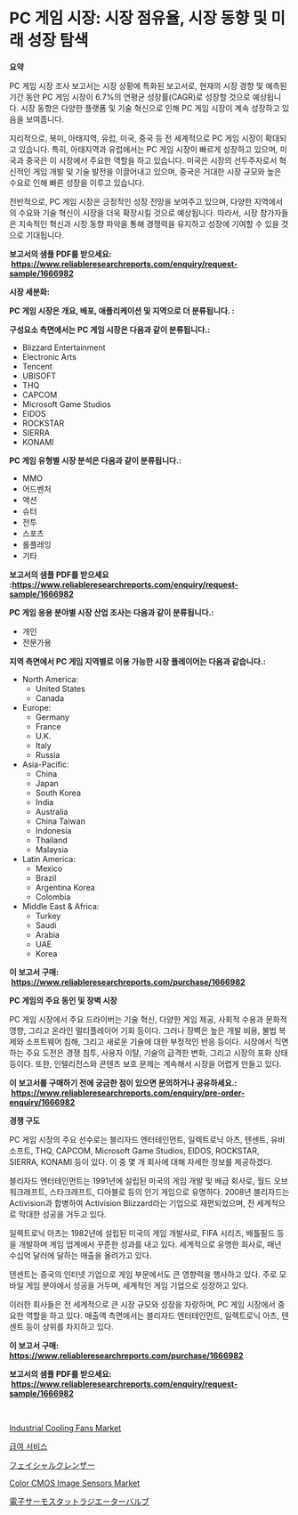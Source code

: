 <p><h1>PC 게임 시장: 시장 점유율, 시장 동향 및 미래 성장 탐색</h1></p><p><strong>요약</strong></p>
<p><p>PC 게임 시장 조사 보고서는 시장 상황에 특화된 보고서로, 현재의 시장 경향 및 예측된 기간 동안 PC 게임 시장이 6.7%의 연평균 성장률(CAGR)로 성장할 것으로 예상됩니다. 시장 동향은 다양한 플랫폼 및 기술 혁신으로 인해 PC 게임 시장이 계속 성장하고 있음을 보여줍니다.</p><p>지리적으로, 북미, 아태지역, 유럽, 미국, 중국 등 전 세계적으로 PC 게임 시장이 확대되고 있습니다. 특히, 아태지역과 유럽에서는 PC 게임 시장이 빠르게 성장하고 있으며, 미국과 중국은 이 시장에서 주요한 역할을 하고 있습니다. 미국은 시장의 선두주자로서 혁신적인 게임 개발 및 기술 발전을 이끌어내고 있으며, 중국은 거대한 시장 규모와 높은 수요로 인해 빠른 성장을 이루고 있습니다.</p><p>전반적으로, PC 게임 시장은 긍정적인 성장 전망을 보여주고 있으며, 다양한 지역에서의 수요와 기술 혁신이 시장을 더욱 확장시킬 것으로 예상됩니다. 따라서, 시장 참가자들은 지속적인 혁신과 시장 동향 파악을 통해 경쟁력을 유지하고 성장에 기여할 수 있을 것으로 기대됩니다.</p></p>
<p><strong>보고서의 샘플 PDF를 받으세요: &nbsp;<a href="https://www.reliableresearchreports.com/enquiry/request-sample/1666982">https://www.reliableresearchreports.com/enquiry/request-sample/1666982</a></strong></p>
<p><strong>시장 세분화:</strong></p>
<p><strong> PC 게임 시장은 개요, 배포, 애플리케이션 및 지역으로 더 분류됩니다. :</strong></p>
<p><strong>구성요소 측면에서는 PC 게임 시장은 다음과 같이 분류됩니다.:</strong></p>
<p><ul><li>Blizzard Entertainment</li><li>Electronic Arts</li><li>Tencent</li><li>UBISOFT</li><li>THQ</li><li>CAPCOM</li><li>Microsoft Game Studios</li><li>EIDOS</li><li>ROCKSTAR</li><li>SIERRA</li><li>KONAMI</li></ul></p>
<p><strong> PC 게임 유형별 시장 분석은 다음과 같이 분류됩니다.:</strong></p>
<p><ul><li>MMO</li><li>어드벤처</li><li>액션</li><li>슈터</li><li>전투</li><li>스포츠</li><li>롤플레잉</li><li>기타</li></ul></p>
<p><strong>보고서의 샘플 PDF를 받으세요 :<a href="https://www.reliableresearchreports.com/enquiry/request-sample/1666982">https://www.reliableresearchreports.com/enquiry/request-sample/1666982</a></strong></p>
<p><strong> PC 게임 응용 분야별 시장 산업 조사는 다음과 같이 분류됩니다.:</strong></p>
<p><ul><li>개인</li><li>전문가용</li></ul></p>
<p><strong>지역 측면에서 PC 게임 지역별로 이용 가능한 시장 플레이어는 다음과 같습니다.:</strong></p>
<p><ul>
    <li>
        North America:
        <ul>
            <li>United States</li>
            <li>Canada</li>
        </ul>
    </li>
    <li>
        Europe:
        <ul>
            <li>Germany</li>
            <li>France</li>
            <li>U.K.</li>
            <li>Italy</li>
            <li>Russia</li>
        </ul>
    </li>
    <li>
        Asia-Pacific:
        <ul>
            <li>China</li>
            <li>Japan</li>
            <li>South Korea</li>
            <li>India</li>
            <li>Australia</li>
            <li>China Taiwan</li>
            <li>Indonesia</li>
            <li>Thailand</li>
            <li>Malaysia</li>
        </ul>
    </li>
    <li>
        Latin America:
        <ul>
            <li>Mexico</li>
            <li>Brazil</li>
            <li>Argentina Korea</li>
            <li>Colombia</li>
        </ul>
    </li>
    <li>
        Middle East & Africa:
        <ul>
            <li>Turkey</li>
            <li>Saudi</li>
            <li>Arabia</li>
            <li>UAE</li>
            <li>Korea</li>
        </ul>
    </li>
    </ul></p>
<p><strong>이 보고서 구매: &nbsp;<a href="https://www.reliableresearchreports.com/purchase/1666982">https://www.reliableresearchreports.com/purchase/1666982</a></strong></p>
<p><strong>PC 게임의 주요 동인 및 장벽 시장</strong></p>
<p><p>PC 게임 시장에서 주요 드라이버는 기술 혁신, 다양한 게임 제공, 사회적 수용과 문화적 영향, 그리고 온라인 멀티플레이어 기회 등이다. 그러나 장벽은 높은 개발 비용, 불법 복제와 소프트웨어 침해, 그리고 새로운 기술에 대한 부정적인 반응 등이다. 시장에서 직면하는 주요 도전은 경쟁 침투, 사용자 이탈, 기술의 급격한 변화, 그리고 시장의 포화 상태 등이다. 또한, 인텔리전스와 콘텐츠 보호 문제는 계속해서 시장을 어렵게 만들고 있다.</p></p>
<p><strong>이 보고서를 구매하기 전에 궁금한 점이 있으면 문의하거나 공유하세요.: &nbsp;<a href="https://www.reliableresearchreports.com/enquiry/pre-order-enquiry/1666982">https://www.reliableresearchreports.com/enquiry/pre-order-enquiry/1666982</a></strong></p>
<p><strong>경쟁 구도</strong></p>
<p><p>PC 게임 시장의 주요 선수로는 블리자드 엔터테인먼트, 일렉트로닉 아츠, 텐센트, 유비소프트, THQ, CAPCOM, Microsoft Game Studios, EIDOS, ROCKSTAR, SIERRA, KONAMI 등이 있다. 이 중 몇 개 회사에 대해 자세한 정보를 제공하겠다.</p><p>블리자드 엔터테인먼트는 1991년에 설립된 미국의 게임 개발 및 배급 회사로, 월드 오브 워크래프트, 스타크래프트, 디아블로 등의 인기 게임으로 유명하다. 2008년 블리자드는 Activision과 합병하여 Activision Blizzard라는 기업으로 재편되었으며, 전 세계적으로 막대한 성공을 거두고 있다.</p><p>일렉트로닉 아츠는 1982년에 설립된 미국의 게임 개발사로, FIFA 시리즈, 배틀필드 등을 개발하며 게임 업계에서 꾸준한 성과를 내고 있다. 세계적으로 유명한 회사로, 매년 수십억 달러에 달하는 매출을 올려가고 있다.</p><p>텐센트는 중국의 인터넷 기업으로 게임 부문에서도 큰 영향력을 행사하고 있다. 주로 모바일 게임 분야에서 성공을 거두며, 세계적인 게임 기업으로 성장하고 있다.</p><p>이러한 회사들은 전 세계적으로 큰 시장 규모와 성장을 자랑하며, PC 게임 시장에서 중요한 역할을 하고 있다. 매출액 측면에서는 블리자드 엔터테인먼트, 일렉트로닉 아츠, 텐센트 등이 상위를 차지하고 있다.</p></p>
<p><strong>이 보고서 구매: &nbsp; <a href="https://www.reliableresearchreports.com/purchase/1666982">https://www.reliableresearchreports.com/purchase/1666982</a></strong></p>
<p><strong>보고서의 샘플 PDF를 받으세요: &nbsp;<a href="https://www.reliableresearchreports.com/enquiry/request-sample/1666982">https://www.reliableresearchreports.com/enquiry/request-sample/1666982</a></strong><strong></strong></p>
<p>&nbsp;</p>
<p><p><a href="https://view.publitas.com/reportprime-1/global-industrial-cooling-fans-market-by-types-applications-and-major-players-with-regional-growth-rate-analysis-and-development-situation-from-2024-to-2031/">Industrial Cooling Fans Market</a></p><p><a href="https://github.com/KellyLyncyh543964/Market-Research-Report-List-1/blob/main/311113314342.md">급여 서비스</a></p><p><a href="https://github.com/zjkmgcs938405/Market-Research-Report-List-1/blob/main/490235115626.md">フェイシャルクレンザー</a></p><p><a href="https://github.com/vimar16th/Market-Research-Report-List-3/blob/main/color-cmos-image-sensors-market.md">Color CMOS Image Sensors Market</a></p><p><a href="https://github.com/mohamedbakry57/Market-Research-Report-List-3/blob/main/716843615625.md">電子サーモスタットラジエーターバルブ</a></p></p>